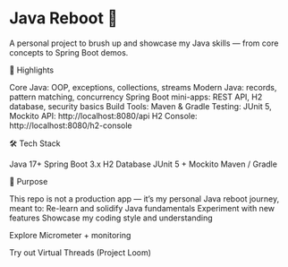 # Java Reboot 🚀

A personal project to brush up and showcase my Java skills — from core concepts to Spring Boot demos.

🔑 Highlights

Core Java: OOP, exceptions, collections, streams
Modern Java: records, pattern matching, concurrency
Spring Boot mini-apps: REST API, H2 database, security basics
Build Tools: Maven & Gradle
Testing: JUnit 5, Mockito
API: http://localhost:8080/api
H2 Console: http://localhost:8080/h2-console

🛠️ Tech Stack

Java 17+
Spring Boot 3.x
H2 Database
JUnit 5 + Mockito
Maven / Gradle

🎯 Purpose

This repo is not a production app — it’s my personal Java reboot journey, meant to:
Re-learn and solidify Java fundamentals
Experiment with new features
Showcase my coding style and understanding

Explore Micrometer + monitoring

Try out Virtual Threads (Project Loom)

